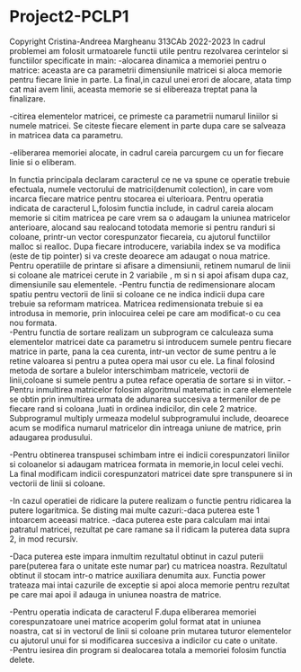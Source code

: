 # Project2-PCLP1
Copyright Cristina-Andreea Margheanu 313CAb 2022-2023
In cadrul problemei am folosit urmatoarele functii utile pentru
rezolvarea cerintelor si functiilor specificate in main:
-alocarea dinamica a memoriei pentru o matrice: aceasta are ca parametrii 
dimensiunile matricei si aloca memorie pentru fiecare linie in parte. La 
final,in cazul unei erori de alocare, atata timp cat mai avem linii,
aceasta memorie se si elibereaza treptat pana la finalizare.

-citirea elementelor matricei, ce primeste ca parametrii numarul liniilor
si numele matricei. Se citeste fiecare element in parte dupa care se
salveaza in matricea data ca parametru.

-eliberarea memoriei alocate, in cadrul careia parcurgem cu un
for fiecare linie si o eliberam.

In functia principala declaram caracterul ce ne va spune ce operatie
trebuie efectuala, numele vectorului de matrici(denumit colection),
in care vom incarca fiecare matrice pentru stocarea ei ulterioara.
Pentru operatia indicata de caracterul L,folosim functia include,
in cadrul careia alocam memorie si citim matricea pe care vrem sa o
adaugam la uniunea matricelor anterioare, alocand sau realocand
totodata memorie si pentru randuri si coloane, printr-un vector
corespunzator fiecareia, cu ajutorul functiilor malloc si realloc.
Dupa fiecare introducere, variabila index se va modifica
(este de tip pointer) si va creste deoarece am adaugat o noua matrice.
Pentru operatiile de printare si afisare a dimensiunii, retinem numarul
de linii si coloane ale matricei cerute in 2 variabile , m si n si apoi 
afisam dupa caz, dimensiunile sau elementele.
-Pentru functia de redimensionare alocam spatiu pentru vectorii de linii
si coloane ce ne indica indicii dupa care trebuie sa reformam matricea.
Matricea redimensionata trebuie si ea introdusa in memorie, prin 
inlocuirea celei pe care am modificat-o cu cea nou formata.  
-Pentru functia de sortare realizam un subprogram ce calculeaza suma
elementelor matricei date ca parametru si introducem sumele pentru 
fiecare matrice in parte, pana la cea curenta, intr-un vector de sume 
pentru a le retine valoarea si pentru a putea opera mai usor cu ele.
La final folosind metoda de sortare a bulelor interschimbam
matricele, vectorii de linii,coloane si sumele pentru a putea reface 
operatia de sortare si in viitor.
-Pentru inmultirea matricelor folosim algoritmul matematic in care 
elementele se obtin prin inmultirea urmata de adunarea
succesiva a termenilor de pe fiecare rand si coloana ,luati in ordinea
indicilor, din cele 2 matrice. 
Subprogramul multiply urmeaza modelul subprogramului include,
deoarece acum se modifica numarul matricelor din intreaga uniune de matrice,
prin adaugarea produsului. 

-Pentru obtinerea transpusei schimbam intre ei indicii corespunzatori
liniilor si coloanelor si adaugam matricea formata in memorie,in
locul celei vechi. La final modificam indicii corespunzatori matricei
date spre transpunere si in vectorii de linii si coloane.

-In cazul operatiei de ridicare la putere realizam o functie
pentru ridicarea la putere logaritmica. Se disting mai multe
cazuri:-daca puterea este 1 intoarcem aceeasi matrice. 
-daca puterea este para calculam mai intai patratul matricei,
rezultat pe care ramane sa il ridicam la puterea data supra 2,
in mod recursiv.  

-Daca puterea este impara inmultim rezultatul obtinut 
in cazul puterii pare(puterea fara o unitate este numar par)
cu matricea noastra. Rezultatul obtinut
il stocam intr-o matrice auxiliara denumita aux.
Functia power trateaza mai intai cazurile de exceptie si
apoi aloca memorie pentru rezultat pe care mai apoi il adauga
in uniunea noastra de matrice. 

-Pentru operatia indicata de caracterul F.dupa eliberarea memoriei
corespunzatoare unei matrice acoperim golul format atat in uniunea
noastra, cat si in vectorul de linii si coloane
prin mutarea tuturor elementelor cu ajutorul unui for si modificarea
succesiva a indicilor cu cate o unitate.  
-Pentru iesirea din program si dealocarea totala a memoriei folosim 
functia delete. 
